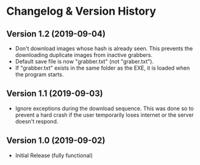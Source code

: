 # Changelog & Version History

## Version 1.2 (2019-09-04)
* Don't download images whose hash is already seen. This prevents the downloading duplicate images from inactive grabbers.
* Default save file is now "grabber.txt" (not "graber.txt").
* If "grabber.txt" exists in the same folder as the EXE, it is loaded when the program starts.

## Version 1.1 (2019-09-03)
* Ignore exceptions during the download sequence. This was done so to prevent a hard crash if the user temporarily loses internet or the server doesn't respond.

## Version 1.0 (2019-09-02)
* Initial Release (fully functional)
